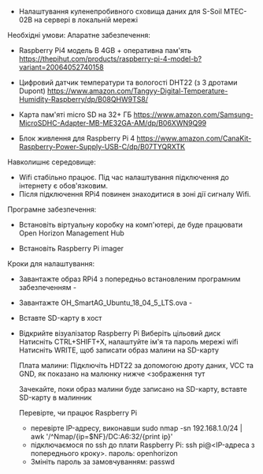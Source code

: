 
- Налаштування куленепробивного сховища даних для S-Soil MTEC-02B на сервері в локальній мережі

Необхідні умови:
Апаратне забезпечення:
- Raspberry Pi4 модель B 4GB + оперативна пам'ять
https://thepihut.com/products/raspberry-pi-4-model-b?variant=20064052740158

- Цифровий датчик температури та вологості DHT22 (з 3 дротами Dupont)
https://www.amazon.com/Tangyy-Digital-Temperature-Humidity-Raspberry/dp/B08QHW9TS8/

- Карта пам'яті micro SD на 32+ ГБ
https://www.amazon.com/Samsung-MicroSDHC-Adapter-MB-ME32GA-AM/dp/B06XWN9Q99

- Блок живлення для Raspberry Pi 4
https://www.amazon.com/CanaKit-Raspberry-Power-Supply-USB-C/dp/B07TYQRXTK

Навколишнє середовище:
- Wifi стабільно працює. Під час налаштування підключення до інтернету є обов'язковим.
- Після підключення RPi4 повинен знаходитися в зоні дії сигналу Wifi.

Програмне забезпечення:
- Встановіть віртуальну коробку на комп'ютері, де буде працювати Open Horizon Management Hub

- Встановіть Raspberry Pi imager

Кроки для налаштування:
- Завантажте образ RPi4 з попередньо встановленим програмним забезпеченням - 

- Завантажте OH_SmartAG_Ubuntu_18_04_5_LTS.ova - 

- Вставте SD-карту в хост

- Відкрийте візуалізатор Raspberry Pi
  Виберіть цільовий диск
  Натисніть CTRL+SHIFT+X, налаштуйте ім'я та пароль мережі wifi
  Натисніть WRITE, щоб записати образ малини на SD-карту

  Плата малини:
    Підключіть HDT22 за допомогою дроту даних, VCC та GND, як показано на малюнку нижче
    <зображення тут
  
  Зачекайте, поки образ малини буде записано на SD-карту, вставте SD-карту в малинник
  
  Перевірте, чи працює Raspberry Pi
    - перевірте IP-адресу, виконавши 
      sudo nmap -sn 192.168.1.0/24 | awk '/^Nmap/{ip=$NF}/DC:A6:32/{print ip}'
    - підключаємося по ssh до плати Raspberry Pi:
      ssh pi@<IP-адреса з попереднього кроку>.
      пароль: openhorizon
    - Змініть пароль за замовчуванням:
      passwd
